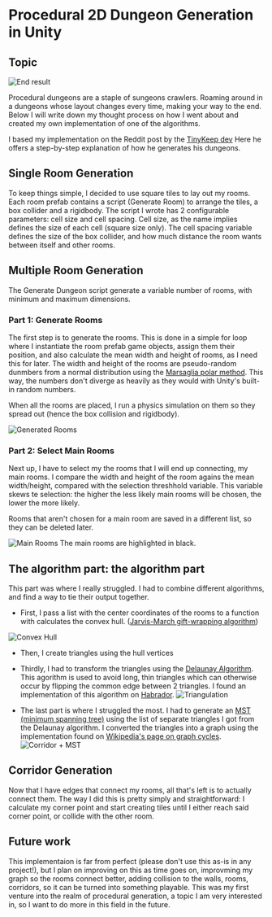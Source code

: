 # Procedural 2D Dungeon Generation in Unity

## Topic

![End result](https://user-images.githubusercontent.com/25634121/213528108-e8005425-602c-43f2-b87f-3b3080f481e9.png)

Procedural dungeons are a staple of sungeons crawlers. Roaming around in a dungeons whose layout changes every time, making your way to the end.
Below I will write down my thought process on how I went about and created my own implementation of one of the algorithms.

I based my implementation on the Reddit post by the [TinyKeep dev](https://www.reddit.com/r/gamedev/comments/1dlwc4/procedural_dungeon_generation_algorithm_explained/)
Here he offers a step-by-step explanation of how he generates his dungeons.

## Single Room Generation

To keep things simple, I decided to use square tiles to lay out my rooms. Each room prefab contains a script (Generate Room) to arrange the tiles, a box collider and a rigidbody.
The script I wrote has 2 configurable parameters: cell size and cell spacing. Cell size, as the name implies defines the size of each cell (square size only). The cell spacing variable defines the size of the box collider, and how much distance the room wants between itself and other rooms.

## Multiple Room Generation

The Generate Dungeon script generate a variable number of rooms, with minimum and maximum dimensions.

### Part 1: Generate Rooms

The first step is to generate the rooms. This is done in a simple for loop where I instantiate the room prefab game objects, assign them their position, and also calculate the mean width and height of rooms, as I need this for later.
The width and height of the rooms are pseudo-random dunmbers from a normal distribution using the [Marsaglia polar method](https://en.wikipedia.org/wiki/Marsaglia_polar_method). This way, the numbers don't diverge as heavily as they would with Unity's built-in random numbers.

When all the rooms are placed, I run a physics simulation on them so they spread out (hence the box collision and rigidbody).

![Generated Rooms](https://user-images.githubusercontent.com/25634121/213528184-8fbf437f-0d5a-4b07-a0a9-1a534a947e1e.png)


### Part 2: Select Main Rooms

Next up, I have to select my the rooms that I will end up connecting, my main rooms. I compare the width and height of the room agains the mean width/height, compared with the selection threshhold variable. This variable skews te selection: the higher the less likely main rooms will be chosen, the lower the more likely.

Rooms that aren't chosen for a main room are saved in a different list, so they can be deleted later.

![Main Rooms](https://user-images.githubusercontent.com/25634121/213528255-b4ec130b-2f1c-41f1-a3fc-b3f2b5c9f618.png)
The main rooms are highlighted in black.

## The algorithm part: the algorithm part

This part was where I really struggled. I had to combine different algorithms, and find a way to tie their output together.
- First, I pass a list with the center coordinates of the rooms to a function with calculates the convex hull. ([Jarvis-March gift-wrapping algorithm](https://en.wikipedia.org/wiki/Gift_wrapping_algorithm))

![Convex Hull](https://user-images.githubusercontent.com/25634121/213528309-36b5aa1f-18c4-4bce-a00e-c7da467627cd.png)

- Then, I create triangles using the hull vertices

- Thirdly, I had to transform the triangles using the [Delaunay Algorithm](https://en.wikipedia.org/wiki/Delaunay_triangulation). This agorithm is used to avoid long, thin triangles which can otherwise occur by flipping the common edge between 2 triangles. I found an implementation of this algorithm on [Habrador](https://www.habrador.com/tutorials/math/11-delaunay/).
![Triangulation](https://user-images.githubusercontent.com/25634121/213528335-3599d006-f5c8-41e4-b004-ee2db21e0957.png)

- The last part is where I struggled the most. I had to generate an [MST (minimum spanning tree)](https://en.wikipedia.org/wiki/Minimum_spanning_tree) using the list of separate triangles I got from the Delaunay algorithm. I converted the triangles into a graph using the implementation found on [Wikipedia's page on graph cycles](https://en.wikipedia.org/wiki/Cycle_(graph_theory)).
![Corridor + MST](https://user-images.githubusercontent.com/25634121/213528368-06d352c1-3691-4638-a358-67933c188f90.png)


## Corridor Generation

Now that I have edges that connect my rooms, all that's left is to actually connect them. The way I did this is pretty simply and straightforward: I calculate my corner point and start creating tiles until I either reach said corner point, or collide with the other room.

## Future work
This implementaion is far from perfect (please don't use this as-is in any project!), but I plan on improving on this as time goes on, improvming my graph so the rooms connect better, adding collision to the walls, rooms, corridors, so it can be turned into something playable. This was my first venture into the realm of procedural generation, a topic I am very interested in, so I want to do more in this field in the future.
